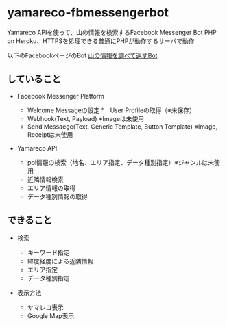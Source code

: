 # yamareco-fbmessengerbot

Yamareco APIを使って、山の情報を検索するFacebook Messenger Bot
PHP on Heroku、HTTPSを処理できる普通にPHPが動作するサーバで動作

以下のFacebookページのBot
[山の情報を調べて返すBot](https://www.facebook.com/letsgoclimbing/)

## していること

* Facebook Messenger Platform
  * Welcome Messageの設定
  *　User Profileの取得（※未保存）
  * Webhook(Text, Payload) ※Imageは未使用
  * Send Messaege(Text, Generic Template, Button Template) ※Image, Receiptは未使用

* Yamareco API
  * poi情報の検索（地名、エリア指定、データ種別指定）※ジャンルは未使用
  * 近隣情報検索
  * エリア情報の取得
  * データ種別情報の取得

## できること

* 検索
  * キーワード指定
  * 緯度経度による近隣情報
  * エリア指定
  * データ種別指定

* 表示方法
  * ヤマレコ表示
  * Google Map表示
